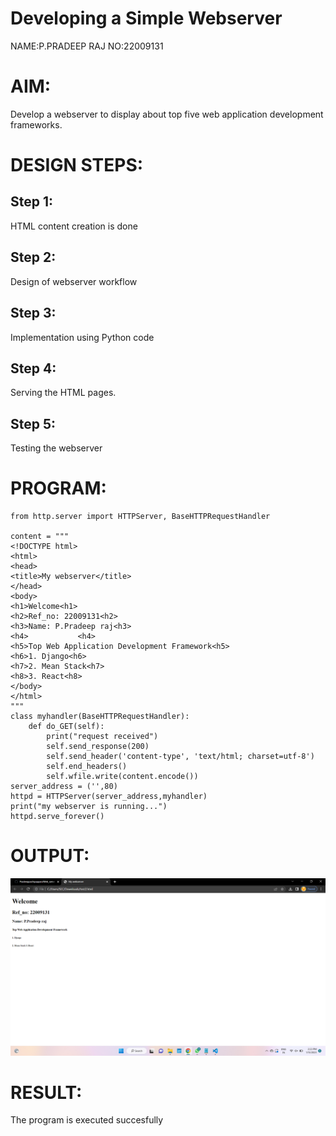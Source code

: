 # Developing a Simple Webserver
NAME:P.PRADEEP RAJ NO:22009131
# AIM:

Develop a webserver to display about top five web application development frameworks.

# DESIGN STEPS:

## Step 1:

HTML content creation is done

## Step 2:

Design of webserver workflow

## Step 3:

Implementation using Python code

## Step 4:

Serving the HTML pages.

## Step 5:

Testing the webserver

# PROGRAM:
```
from http.server import HTTPServer, BaseHTTPRequestHandler

content = """
<!DOCTYPE html>
<html>
<head>
<title>My webserver</title>
</head>
<body>
<h1>Welcome<h1>
<h2>Ref_no: 22009131<h2>
<h3>Name: P.Pradeep raj<h3>
<h4>           <h4>
<h5>Top Web Application Development Framework<h5>
<h6>1. Django<h6>
<h7>2. Mean Stack<h7>
<h8>3. React<h8>
</body>
</html>
"""
class myhandler(BaseHTTPRequestHandler):
    def do_GET(self):
        print("request received")
        self.send_response(200)
        self.send_header('content-type', 'text/html; charset=utf-8')
        self.end_headers()
        self.wfile.write(content.encode())
server_address = ('',80)
httpd = HTTPServer(server_address,myhandler)
print("my webserver is running...")
httpd.serve_forever()
```


# OUTPUT:
![OUTPUT](Screenshot%20(22).png)

# RESULT:

The program is executed succesfully
